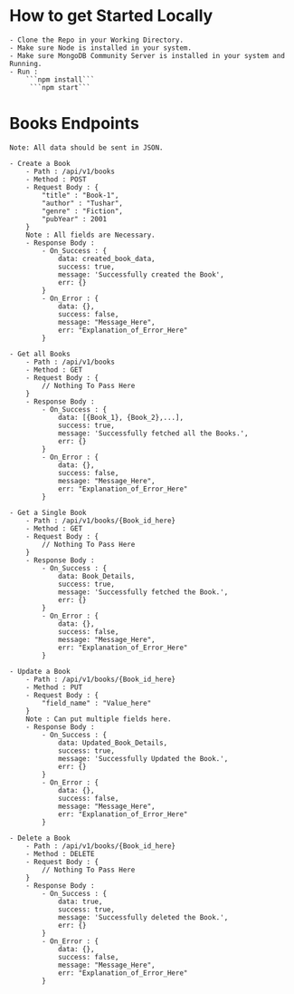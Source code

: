 # How to get Started Locally
    - Clone the Repo in your Working Directory.
    - Make sure Node is installed in your system.
    - Make sure MongoDB Community Server is installed in your system and Running.
    - Run : 
        ```npm install```
         ```npm start```

# Books Endpoints

    Note: All data should be sent in JSON.

    - Create a Book
        - Path : /api/v1/books
        - Method : POST
        - Request Body : {
            "title" : "Book-1",
            "author" : "Tushar",
            "genre" : "Fiction",
            "pubYear" : 2001
        }
        Note : All fields are Necessary.
        - Response Body : 
            - On_Success : {
                data: created_book_data,
                success: true,
                message: 'Successfully created the Book',
                err: {}
            }
            - On_Error : {
                data: {},
                success: false,
                message: "Message_Here",
                err: "Explanation_of_Error_Here"
            }
    
    - Get all Books
        - Path : /api/v1/books
        - Method : GET
        - Request Body : {
            // Nothing To Pass Here
        }
        - Response Body : 
            - On_Success : {
                data: [{Book_1}, {Book_2},...],
                success: true,
                message: 'Successfully fetched all the Books.',
                err: {}
            }
            - On_Error : {
                data: {},
                success: false,
                message: "Message_Here",
                err: "Explanation_of_Error_Here"
            }
    
    - Get a Single Book
        - Path : /api/v1/books/{Book_id_here}
        - Method : GET
        - Request Body : {
            // Nothing To Pass Here
        }
        - Response Body : 
            - On_Success : {
                data: Book_Details,
                success: true,
                message: 'Successfully fetched the Book.',
                err: {}
            }
            - On_Error : {
                data: {},
                success: false,
                message: "Message_Here",
                err: "Explanation_of_Error_Here"
            }

    - Update a Book
        - Path : /api/v1/books/{Book_id_here}
        - Method : PUT
        - Request Body : {
            "field_name" : "Value_here"
        }
        Note : Can put multiple fields here.
        - Response Body :
            - On_Success : {
                data: Updated_Book_Details,
                success: true,
                message: 'Successfully Updated the Book.',
                err: {}
            }
            - On_Error : {
                data: {},
                success: false,
                message: "Message_Here",
                err: "Explanation_of_Error_Here"
            }

    - Delete a Book
        - Path : /api/v1/books/{Book_id_here}
        - Method : DELETE
        - Request Body : {
            // Nothing To Pass Here
        }
        - Response Body : 
            - On_Success : {
                data: true,
                success: true,
                message: 'Successfully deleted the Book.',
                err: {}
            }
            - On_Error : {
                data: {},
                success: false,
                message: "Message_Here",
                err: "Explanation_of_Error_Here"
            }
